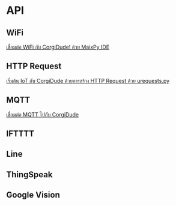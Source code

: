 # API

## WiFi

[เชื่อมต่อ WiFi กับ CorgiDude! ด้วย MaixPy IDE](./wifi/document_1.md)

## HTTP Request

[เริ่มต้น IoT กับ CorgiDude ด้วยการสร้าง HTTP Request ด้วย urequests.py](./http_request/document_1.md)

## MQTT

[เชื่อมต่อ MQTT ไปกับ CorgiDude](./mqtt/document_1.md)

## IFTTTT

## Line

## ThingSpeak

## Google Vision
